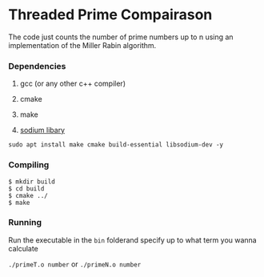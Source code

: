 # Threaded Prime Compairason

The code just counts the number of prime numbers up to n using an implementation of the Miller Rabin algorithm.
### Dependencies
1) gcc (or any other c++ compiler)

2) cmake

3) make

4) [sodium libary](https://github.com/jedisct1/libsodium)

`sudo apt install make cmake build-essential libsodium-dev -y`
### Compiling
```
$ mkdir build
$ cd build
$ cmake ../
$ make 
```
### Running
Run the executable in the `bin` folderand specify up to what term you wanna calculate

`./primeT.o number` or `./primeN.o number`